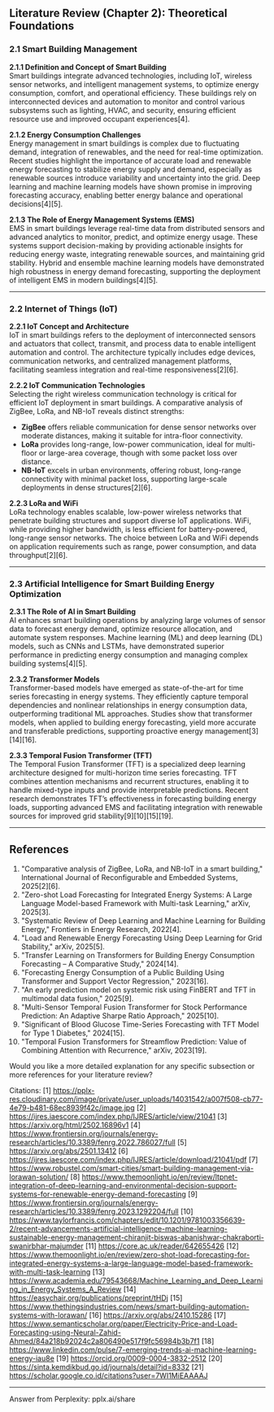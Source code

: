 ## Literature Review (Chapter 2): Theoretical Foundations

### 2.1 Smart Building Management

**2.1.1 Definition and Concept of Smart Building**  
Smart buildings integrate advanced technologies, including IoT, wireless sensor networks, and intelligent management systems, to optimize energy consumption, comfort, and operational efficiency. These buildings rely on interconnected devices and automation to monitor and control various subsystems such as lighting, HVAC, and security, ensuring efficient resource use and improved occupant experiences[4].

**2.1.2 Energy Consumption Challenges**  
Energy management in smart buildings is complex due to fluctuating demand, integration of renewables, and the need for real-time optimization. Recent studies highlight the importance of accurate load and renewable energy forecasting to stabilize energy supply and demand, especially as renewable sources introduce variability and uncertainty into the grid. Deep learning and machine learning models have shown promise in improving forecasting accuracy, enabling better energy balance and operational decisions[4][5].

**2.1.3 The Role of Energy Management Systems (EMS)**  
EMS in smart buildings leverage real-time data from distributed sensors and advanced analytics to monitor, predict, and optimize energy usage. These systems support decision-making by providing actionable insights for reducing energy waste, integrating renewable sources, and maintaining grid stability. Hybrid and ensemble machine learning models have demonstrated high robustness in energy demand forecasting, supporting the deployment of intelligent EMS in modern buildings[4][5].

---

### 2.2 Internet of Things (IoT)

**2.2.1 IoT Concept and Architecture**  
IoT in smart buildings refers to the deployment of interconnected sensors and actuators that collect, transmit, and process data to enable intelligent automation and control. The architecture typically includes edge devices, communication networks, and centralized management platforms, facilitating seamless integration and real-time responsiveness[2][6].

**2.2.2 IoT Communication Technologies**  
Selecting the right wireless communication technology is critical for efficient IoT deployment in smart buildings. A comparative analysis of ZigBee, LoRa, and NB-IoT reveals distinct strengths:

- **ZigBee** offers reliable communication for dense sensor networks over moderate distances, making it suitable for intra-floor connectivity.
- **LoRa** provides long-range, low-power communication, ideal for multi-floor or large-area coverage, though with some packet loss over distance.
- **NB-IoT** excels in urban environments, offering robust, long-range connectivity with minimal packet loss, supporting large-scale deployments in dense structures[2][6].

**2.2.3 LoRa and WiFi**  
LoRa technology enables scalable, low-power wireless networks that penetrate building structures and support diverse IoT applications. WiFi, while providing higher bandwidth, is less efficient for battery-powered, long-range sensor networks. The choice between LoRa and WiFi depends on application requirements such as range, power consumption, and data throughput[2][6].

---

### 2.3 Artificial Intelligence for Smart Building Energy Optimization

**2.3.1 The Role of AI in Smart Building**  
AI enhances smart building operations by analyzing large volumes of sensor data to forecast energy demand, optimize resource allocation, and automate system responses. Machine learning (ML) and deep learning (DL) models, such as CNNs and LSTMs, have demonstrated superior performance in predicting energy consumption and managing complex building systems[4][5].

**2.3.2 Transformer Models**  
Transformer-based models have emerged as state-of-the-art for time series forecasting in energy systems. They efficiently capture temporal dependencies and nonlinear relationships in energy consumption data, outperforming traditional ML approaches. Studies show that transformer models, when applied to building energy forecasting, yield more accurate and transferable predictions, supporting proactive energy management[3][14][16].

**2.3.3 Temporal Fusion Transformer (TFT)**  
The Temporal Fusion Transformer (TFT) is a specialized deep learning architecture designed for multi-horizon time series forecasting. TFT combines attention mechanisms and recurrent structures, enabling it to handle mixed-type inputs and provide interpretable predictions. Recent research demonstrates TFT’s effectiveness in forecasting building energy loads, supporting advanced EMS and facilitating integration with renewable sources for improved grid stability[9][10][15][19].

---

## References

1. "Comparative analysis of ZigBee, LoRa, and NB-IoT in a smart building," International Journal of Reconfigurable and Embedded Systems, 2025[2][6].
2. "Zero-shot Load Forecasting for Integrated Energy Systems: A Large Language Model-based Framework with Multi-task Learning," arXiv, 2025[3].
3. "Systematic Review of Deep Learning and Machine Learning for Building Energy," Frontiers in Energy Research, 2022[4].
4. "Load and Renewable Energy Forecasting Using Deep Learning for Grid Stability," arXiv, 2025[5].
5. "Transfer Learning on Transformers for Building Energy Consumption Forecasting – A Comparative Study," 2024[14].
6. "Forecasting Energy Consumption of a Public Building Using Transformer and Support Vector Regression," 2023[16].
7. "An early prediction model on systemic risk using FinBERT and TFT in multimodal data fusion," 2025[9].
8. "Multi-Sensor Temporal Fusion Transformer for Stock Performance Prediction: An Adaptive Sharpe Ratio Approach," 2025[10].
9. "Significant of Blood Glucose Time-Series Forecasting with TFT Model for Type 1 Diabetes," 2024[15].
10. "Temporal Fusion Transformers for Streamflow Prediction: Value of Combining Attention with Recurrence," arXiv, 2023[19].

Would you like a more detailed explanation for any specific subsection or more references for your literature review?

Citations:
[1] https://pplx-res.cloudinary.com/image/private/user_uploads/14031542/a007f508-cb77-4e79-b481-68ec8939f42c/image.jpg
[2] https://ijres.iaescore.com/index.php/IJRES/article/view/21041
[3] https://arxiv.org/html/2502.16896v1
[4] https://www.frontiersin.org/journals/energy-research/articles/10.3389/fenrg.2022.786027/full
[5] https://arxiv.org/abs/2501.13412
[6] https://ijres.iaescore.com/index.php/IJRES/article/download/21041/pdf
[7] https://www.robustel.com/smart-cities/smart-building-management-via-lorawan-solution/
[8] https://www.themoonlight.io/en/review/ltpnet-integration-of-deep-learning-and-environmental-decision-support-systems-for-renewable-energy-demand-forecasting
[9] https://www.frontiersin.org/journals/energy-research/articles/10.3389/fenrg.2023.1292204/full
[10] https://www.taylorfrancis.com/chapters/edit/10.1201/9781003356639-2/recent-advancements-artificial-intelligence-machine-learning-sustainable-energy-management-chiranjit-biswas-abanishwar-chakraborti-swanirbhar-majumder
[11] https://core.ac.uk/reader/642655426
[12] https://www.themoonlight.io/en/review/zero-shot-load-forecasting-for-integrated-energy-systems-a-large-language-model-based-framework-with-multi-task-learning
[13] https://www.academia.edu/79543668/Machine_Learning_and_Deep_Learning_in_Energy_Systems_A_Review
[14] https://easychair.org/publications/preprint/tHDj
[15] https://www.thethingsindustries.com/news/smart-building-automation-systems-with-lorawan/
[16] https://arxiv.org/abs/2410.15286
[17] https://www.semanticscholar.org/paper/Electricity-Price-and-Load-Forecasting-using-Neural-Zahid-Ahmed/84a218b92024c2a806490e517f9fc56984b3b7f1
[18] https://www.linkedin.com/pulse/7-emerging-trends-ai-machine-learning-energy-iau8e
[19] https://orcid.org/0009-0004-3832-2512
[20] https://sinta.kemdikbud.go.id/journals/detail?id=8332
[21] https://scholar.google.co.id/citations?user=7WI1MiEAAAAJ

---

Answer from Perplexity: pplx.ai/share
